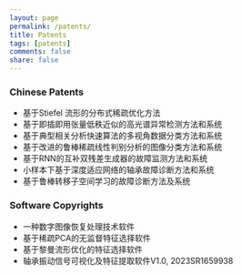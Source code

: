 ```yaml
---
layout: page
permalink: /patents/
title: Patents
tags: [patents]
comments: false
share: false
---
```



### Chinese Patents
* 基于Stiefel 流形的分布式稀疏优化方法 <br>
* 基于即插即用张量低秩近似的高光谱异常检测方法和系统 <br>
* 基于典型相关分析快速算法的多视角数据分类方法和系统 <br>
* 基于改进的鲁棒稀疏线性判别分析的图像分类方法和系统 <br>
* 基于RNN的互补双残差生成器的故障监测方法和系统 <br>
* 小样本下基于深度适应网络的轴承故障诊断方法和系统 <br>
* 基于鲁棒转移子空间学习的故障诊断方法及系统 <br>

### Software Copyrights
* 一种数字图像恢复处理技术软件 <br>
* 基于稀疏PCA的无监督特征选择软件 <br>
* 基于黎曼流形优化的特征选择软件 <br>
* 轴承振动信号可视化及特征提取软件V1.0, 2023SR1659938

